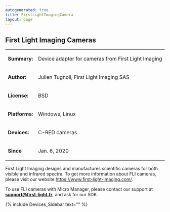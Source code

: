 ```yaml
---
autogenerated: true
title: FirstLightImagingCamera
layout: page
---
```


## First Light Imaging Cameras

<table>

<tr>

<td markdown="1">

**Summary:**

</td>

<td markdown="1">

Device adapter for cameras from First Light Imaging

</td>

</tr>

<tr>

<td markdown="1">

**Author:**

</td>

<td markdown="1">

Julien Tugnoli, First Light Imaging SAS

</td>

</tr>

<tr>

<td markdown="1">

**License:**

</td>

<td markdown="1">

BSD

</td>

</tr>

<tr>

<td markdown="1">

**Platforms:**

</td>

<td markdown="1">

Windows, Linux

</td>

</tr>

<tr>

<td markdown="1">

**Devices:**

</td>

<td markdown="1">

C-RED cameras

</td>

</tr>

<tr>

<td markdown="1">

**Since**

</td>

<td markdown="1">

Jan. 6, 2020

</td>

</tr>

</table>

First Light Imaging designs and manufactures scientific cameras for both
visible and infrared spectra. To get more information about FLI cameras,
please visit our website <https://www.first-light-imaging.com/>.

To use FLI cameras with Micro Manager, please contact our support at
<b>support@first-light.fr</b>, and ask for our SDK.

{% include Devices_Sidebar text="" %}
